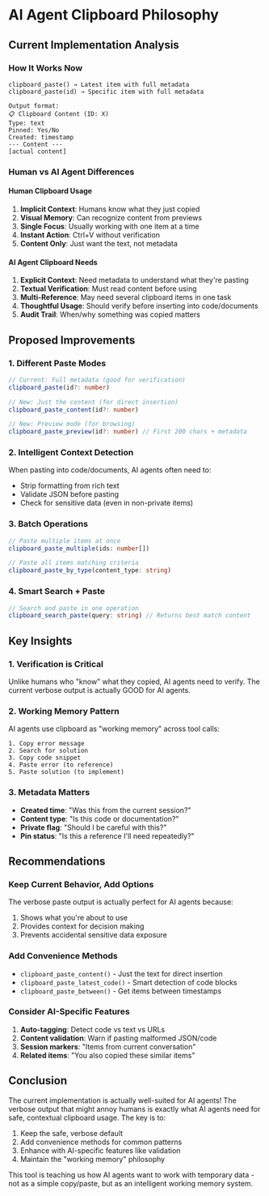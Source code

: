 # AI Agent Clipboard Philosophy

## Current Implementation Analysis

### How It Works Now
```
clipboard_paste() → Latest item with full metadata
clipboard_paste(id) → Specific item with full metadata

Output format:
📋 Clipboard Content (ID: X)
Type: text
Pinned: Yes/No
Created: timestamp
--- Content ---
[actual content]
```

### Human vs AI Agent Differences

#### Human Clipboard Usage
1. **Implicit Context**: Humans know what they just copied
2. **Visual Memory**: Can recognize content from previews
3. **Single Focus**: Usually working with one item at a time
4. **Instant Action**: Ctrl+V without verification
5. **Content Only**: Just want the text, not metadata

#### AI Agent Clipboard Needs
1. **Explicit Context**: Need metadata to understand what they're pasting
2. **Textual Verification**: Must read content before using
3. **Multi-Reference**: May need several clipboard items in one task
4. **Thoughtful Usage**: Should verify before inserting into code/documents
5. **Audit Trail**: When/why something was copied matters

## Proposed Improvements

### 1. Different Paste Modes

```typescript
// Current: Full metadata (good for verification)
clipboard_paste(id?: number)

// New: Just the content (for direct insertion)
clipboard_paste_content(id?: number)

// New: Preview mode (for browsing)
clipboard_paste_preview(id?: number) // First 200 chars + metadata
```

### 2. Intelligent Context Detection

When pasting into code/documents, AI agents often need to:
- Strip formatting from rich text
- Validate JSON before pasting
- Check for sensitive data (even in non-private items)

### 3. Batch Operations

```typescript
// Paste multiple items at once
clipboard_paste_multiple(ids: number[])

// Paste all items matching criteria
clipboard_paste_by_type(content_type: string)
```

### 4. Smart Search + Paste

```typescript
// Search and paste in one operation
clipboard_search_paste(query: string) // Returns best match content
```

## Key Insights

### 1. Verification is Critical
Unlike humans who "know" what they copied, AI agents need to verify. The current verbose output is actually GOOD for AI agents.

### 2. Working Memory Pattern
AI agents use clipboard as "working memory" across tool calls:
```
1. Copy error message
2. Search for solution
3. Copy code snippet
4. Paste error (to reference)
5. Paste solution (to implement)
```

### 3. Metadata Matters
- **Created time**: "Was this from the current session?"
- **Content type**: "Is this code or documentation?"
- **Private flag**: "Should I be careful with this?"
- **Pin status**: "Is this a reference I'll need repeatedly?"

## Recommendations

### Keep Current Behavior, Add Options
The verbose paste output is actually perfect for AI agents because:
1. Shows what you're about to use
2. Provides context for decision making
3. Prevents accidental sensitive data exposure

### Add Convenience Methods
- `clipboard_paste_content()` - Just the text for direct insertion
- `clipboard_paste_latest_code()` - Smart detection of code blocks
- `clipboard_paste_between()` - Get items between timestamps

### Consider AI-Specific Features
1. **Auto-tagging**: Detect code vs text vs URLs
2. **Content validation**: Warn if pasting malformed JSON/code
3. **Session markers**: "Items from current conversation"
4. **Related items**: "You also copied these similar items"

## Conclusion

The current implementation is actually well-suited for AI agents! The verbose output that might annoy humans is exactly what AI agents need for safe, contextual clipboard usage. The key is to:

1. Keep the safe, verbose default
2. Add convenience methods for common patterns
3. Enhance with AI-specific features like validation
4. Maintain the "working memory" philosophy

This tool is teaching us how AI agents want to work with temporary data - not as a simple copy/paste, but as an intelligent working memory system.